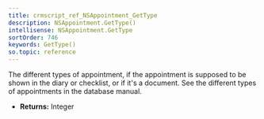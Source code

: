 ```yaml
---
title: crmscript_ref_NSAppointment_GetType
description: NSAppointment.GetType()
intellisense: NSAppointment.GetType
sortOrder: 746
keywords: GetType()
so.topic: reference
---
```



The different types of appointment, if the appointment is supposed to be shown in the diary or checklist, or if it's a document. See the different types of appointments in the database manual.



* **Returns:** Integer


